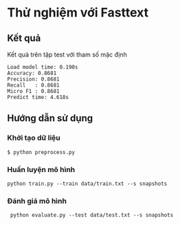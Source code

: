 # Thử nghiệm với Fasttext
## Kết quả

Kết quả trên tập test với tham số mặc định

```
Load model time: 0.190s
Accuracy: 0.8681
Precision: 0.8681
Recall   : 0.8681
Micro F1 : 0.8681
Predict time: 4.618s
```



## Hướng dẫn sử dụng

### Khởi tạo dữ liệu
```
$ python preprocess.py
```

### Huấn luyện mô hình 

```
python train.py --train data/train.txt --s snapshots 
```

### Đánh giá mô hình 

```
 python evaluate.py --test data/test.txt --s snapshots 
```